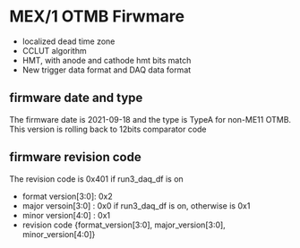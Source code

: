 # MEX/1 OTMB Firwmare
   - localized dead time zone
   - CCLUT algorithm 
   - HMT, with anode and cathode hmt bits match
   - New trigger data format and DAQ data format

## firmware date and type
The firmware date is 2021-09-18 and the type is TypeA for non-ME11 OTMB.  This version is rolling back to 12bits comparator code 

## firmware revision code
The revision code is 0x401 if run3_daq_df is on
   - format version[3:0]: 0x2
   - major versoin[3:0] : 0x0 if run3_daq_df is on, otherwise is 0x1
   - minor version[4:0] : 0x1
   - revision code {format_version[3:0], major_version[3:0], minor_version[4:0]}
